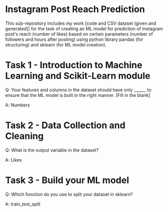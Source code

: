 # Instagram Post Reach Prediction
This sub-repository includes my work [code and CSV dataset (given and generated)] for the task of creating an ML model for prediction of Instagram post's reach (number of likes) based on certain parameters (number of followers and hours after posting) using python library pandas (for structuring) and sklearn (for ML model creation).

# Task 1 - Introduction to Machine Learning and Scikit-Learn module
Q: Your features and columns in the dataset should have only ______ to ensure that the ML model is built in the right manner. [Fill in the blank]

A: Numbers

# Task 2 - Data Collection and Cleaning
Q: What is the output variable in the dataset?

A: Likes

# Task 3 - Build your ML model
Q: Which function do you use to split your dataset in sklearn?

A: train_test_split
